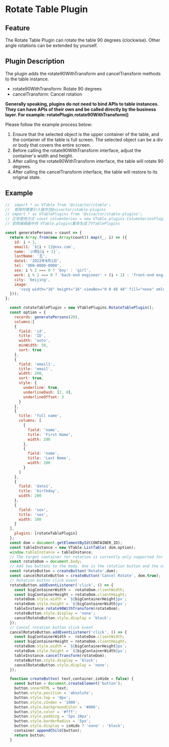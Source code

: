 # Rotate Table Plugin

## Feature

The Rotate Table Plugin can rotate the table 90 degrees (clockwise). Other angle rotations can be extended by yourself.

## Plugin Description

The plugin adds the rotate90WithTransform and cancelTransform methods to the table instance.

- rotate90WithTransform: Rotate 90 degrees
- cancelTransform: Cancel rotation

**Generally speaking, plugins do not need to bind APIs to table instances. They can have APIs of their own and be called directly by the business layer. For example: rotatePlugin.rotate90WithTransform()**

Please follow the example process below:
1. Ensure that the selected object is the upper container of the table, and the container of the table is full screen. The selected object can be a div or body that covers the entire screen.
2. Before calling the rotate90WithTransform interface, adjust the container's width and height.
3. After calling the rotate90WithTransform interface, the table will rotate 90 degrees.
4. After calling the cancelTransform interface, the table will restore to its original state.

## Example


```javascript livedemo template=vtable
//  import * as VTable from '@visactor/vtable';
//  使用时需要引入插件包@visactor/vtable-plugins
// import * as VTablePlugins from '@visactor/vtable-plugins';
// 正常使用方式 const columnSeries = new VTable.plugins.ColumnSeriesPlugin({});
// 官网编辑器中将 VTable.plugins重命名成了VTablePlugins

const generatePersons = count => {
  return Array.from(new Array(count)).map((_, i) => ({
    id: i + 1,
    email1: `${i + 1}@xxx.com`,
    name: `小明${i + 1}`,
    lastName: '王',
    date1: '2022年9月1日',
    tel: '000-0000-0000',
    sex: i % 2 === 0 ? 'boy' : 'girl',
    work: i % 2 === 0 ? 'back-end engineer' + (i + 1) : 'front-end engineer' + (i + 1),
    city: 'beijing',
    image:
      '<svg width="16" height="16" viewBox="0 0 48 48" fill="none" xmlns="http://www.w3.org/2000/svg"><path d="M34 10V4H8V38L14 35" stroke="#f5a623" stroke-width="1" stroke-linecap="round" stroke-linejoin="round"/><path d="M14 44V10H40V44L27 37.7273L14 44Z" fill="#f5a623" stroke="#f5a623" stroke-width="1" stroke-linejoin="round"/></svg>'
  }));
};

  const rotateTablePlugin = new VTablePlugins.RotateTablePlugin();
  const option = {
    records: generatePersons(20),
    columns:[
    {
      field: 'id',
      title: 'ID',
      width: 'auto',
      minWidth: 50,
      sort: true
    },
    {
      field: 'email1',
      title: 'email',
      width: 200,
      sort: true,
      style: {
        underline: true,
        underlineDash: [2, 0],
        underlineOffset: 3
      }
    },
    {
      title: 'full name',
      columns: [
        {
          field: 'name',
          title: 'First Name',
          width: 200
        },
        {
          field: 'name',
          title: 'Last Name',
          width: 200
        }
      ]
    },
    {
      field: 'date1',
      title: 'birthday',
      width: 200
    },
    {
      field: 'sex',
      title: 'sex',
      width: 100
    }
  ],
    plugins: [rotateTablePlugin]
  };
  const dom = document.getElementById(CONTAINER_ID);
  const tableInstance = new VTable.ListTable( dom,option);
  window.tableInstance = tableInstance;
  // The target container for rotation is currently only supported for full screen content rotation. It can be a div or body that covers the entire screen.
  const rotateDom = document.body;
  // Add two buttons to the body. One is the rotation button and the other is the cancel rotation button. Only one of the selected button and the cancel rotation button can be displayed.
  const rotateButton = createButton('Rotate',dom);
  const cancelRotateButton = createButton('Cancel Rotate', dom,true);
  // Rotation button click event
  rotateButton.addEventListener('click', () => {
    const bigContainerWidth =  rotateDom.clientWidth;
    const bigContainerHeight = rotateDom.clientHeight;
    rotateDom.style.width = `${bigContainerHeight}px`;
    rotateDom.style.height = `${bigContainerWidth}px`;
    tableInstance.rotate90WithTransform(rotateDom);
    rotateButton.style.display = 'none';
    cancelRotateButton.style.display = 'block';
  });
  // Cancel rotation button click event
  cancelRotateButton.addEventListener('click', () => {
    const bigContainerWidth =  rotateDom.clientWidth;
    const bigContainerHeight = rotateDom.clientHeight;
    rotateDom.style.width = `${bigContainerHeight}px`;
    rotateDom.style.height = `${bigContainerWidth}px`;
    tableInstance.cancelTransform(rotateDom);
    rotateButton.style.display = 'block';
    cancelRotateButton.style.display = 'none';
  });

  function createButton( text,container,isHide = false) {
    const button = document.createElement('button');
    button.innerHTML = text;
    button.style.position = 'absolute';
    button.style.top = '0px';
    button.style.zIndex = '1000';
    button.style.backgroundColor = '#000';
    button.style.color = '#fff';
    button.style.padding = '5px 10px';
    button.style.borderRadius = '5px';
    button.style.display = isHide ? 'none' : 'block';
    container.appendChild(button);
    return button;
  }
```



